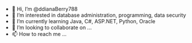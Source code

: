 - 👋 Hi, I’m @ddianaBerry788
- 👀 I’m interested in database administration, programming, data security
- 🌱 I’m currently learning Java, C#, ASP.NET, Python, Oracle
- 💞️ I’m looking to collaborate on ...
- 📫 How to reach me ...

<!---
ddianaBerry788/ddianaBerry788 is a ✨ special ✨ repository because its `README.md` (this file) appears on your GitHub profile.
You can click the Preview link to take a look at your changes.
--->
